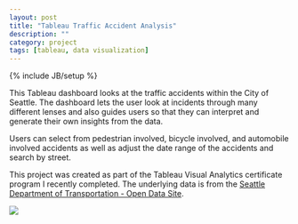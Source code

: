 ```yaml
---
layout: post
title: "Tableau Traffic Accident Analysis"
description: ""
category: project
tags: [tableau, data visualization]
---
```

{% include JB/setup %}

This Tableau dashboard looks at the traffic accidents within the City of Seattle. The dashboard lets the user look at incidents through many different lenses and also guides users so that they can interpret and generate their own insights from the data.

Users can select from pedestrian involved, bicycle involved, and automobile involved accidents as well as adjust the date range of the accidents and search by street.

This project was created as part of the Tableau Visual Analytics certificate program I recently completed. The underlying data is from the [Seattle Department of Transportation - Open Data Site](https://data.seattle.gov).

<script type='text/javascript' src='https://public.tableau.com/javascripts/api/viz_v1.js'></script><div class='tableauPlaceholder' style='width: 1024px; height: 720px;'><noscript><a href='#'><img alt=' ' src='https:&#47;&#47;public.tableau.com&#47;static&#47;images&#47;Se&#47;SeattleTrafficAccidents_0&#47;TrafficAccidentsTroubleSpots&#47;1_rss.png' style='border: none' /></a></noscript><object class='tableauViz' width='1024' height='720' style='display:none;'><param name='host_url' value='https%3A%2F%2Fpublic.tableau.com%2F' /> <param name='site_root' value='' /><param name='name' value='SeattleTrafficAccidents_0&#47;TrafficAccidentsTroubleSpots' /><param name='tabs' value='yes' /><param name='toolbar' value='yes' /><param name='static_image' value='https:&#47;&#47;public.tableau.com&#47;static&#47;images&#47;Se&#47;SeattleTrafficAccidents_0&#47;TrafficAccidentsTroubleSpots&#47;1.png' /> <param name='animate_transition' value='yes' /><param name='display_static_image' value='yes' /><param name='display_spinner' value='yes' /><param name='display_overlay' value='yes' /><param name='display_count' value='yes' /><param name='showTabs' value='y' /></object></div>